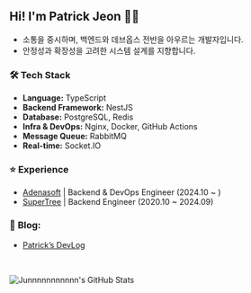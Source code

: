 ## Hi! I'm Patrick Jeon 👋🚀  
- 소통을 중시하며, 백엔드와 데브옵스 전반을 아우르는 개발자입니다.  
- 안정성과 확장성을 고려한 시스템 설계를 지향합니다.

### 🛠 **Tech Stack**
- **Language:** TypeScript  
- **Backend Framework:** NestJS  
- **Database:** PostgreSQL, Redis  
- **Infra & DevOps:** Nginx, Docker, GitHub Actions  
- **Message Queue:** RabbitMQ  
- **Real-time:** Socket.IO  

### ⭐️ **Experience**
- [Adenasoft](https://adenasoft.com) | Backend & DevOps Engineer (2024.10 ~ )  
- [SuperTree](https://supertree.co) | Backend Engineer (2020.10 ~ 2024.09)  

### 📝 **Blog:**  
- [Patrick’s DevLog](https://dantechblog.xyz)

<br/>

![Junnnnnnnnnnn's GitHub Stats](https://github-readme-stats.vercel.app/api?username=Junnnnnnnnnnn&show_icons=true)
